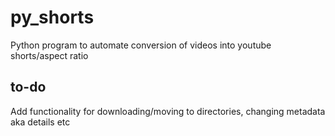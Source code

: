 # py_shorts
 Python program to automate conversion of videos into youtube shorts/aspect ratio

## to-do
Add functionality for downloading/moving to directories, changing metadata aka details etc
